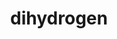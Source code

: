 ---
title: "dihydrogen"
layout: cache
categories: [package, v0.22.0]
meta: {"versions": ["0.3.0"], "compilers": ["gcc@=11.4.0", "gcc@=7.5.0", "gcc@=9.4.0", "oneapi@=2024.0.0"], "oss": ["ubuntu18.04", "ubuntu20.04", "ubuntu22.04"], "platforms": ["linux"], "targets": ["neoverse_v1", "neoverse_v2", "ppc64le", "x86_64_v3"], "stacks": ["e4s", "e4s-neoverse-v2", "e4s-neoverse_v1", "e4s-oneapi", "e4s-power", "radiuss", "root"], "num_specs": 6, "num_specs_by_stack": {"root": 6, "radiuss": 1, "e4s-power": 1, "e4s-neoverse_v1": 1, "e4s-neoverse-v2": 1, "e4s": 1, "e4s-oneapi": 1}}
spec_details: [{"hash": "kmxvnemdyckg6zv5pvieqfmbo5i6pegc", "compiler": "gcc@=7.5.0", "versions": ["0.3.0"], "os": "ubuntu18.04", "platform": "linux", "target": "x86_64_v3", "variants": ["build_system=cmake", "build_type=Release", "~ci", "~coverage", "~cuda", "~dace", "~developer", "~distconv", "generator=make", "~ipo", "~rocm", "+shared"], "stacks": ["root", "radiuss"], "size": "-", "tarball": "https://binaries.spack.io/v0.22.0/build_cache/linux-ubuntu18.04-x86_64_v3/gcc-7.5.0/dihydrogen-0.3.0/linux-ubuntu18.04-x86_64_v3-gcc-7.5.0-dihydrogen-0.3.0-kmxvnemdyckg6zv5pvieqfmbo5i6pegc.spack"}, {"hash": "d6riixtyyowrews3nubkpvcd2rhtik3r", "compiler": "gcc@=9.4.0", "versions": ["0.3.0"], "os": "ubuntu20.04", "platform": "linux", "target": "ppc64le", "variants": ["build_system=cmake", "build_type=Release", "~ci", "~coverage", "~cuda", "~dace", "~developer", "~distconv", "generator=make", "~ipo", "~rocm", "+shared"], "stacks": ["e4s-power", "root"], "size": "-", "tarball": "https://binaries.spack.io/v0.22.0/build_cache/linux-ubuntu20.04-ppc64le/gcc-9.4.0/dihydrogen-0.3.0/linux-ubuntu20.04-ppc64le-gcc-9.4.0-dihydrogen-0.3.0-d6riixtyyowrews3nubkpvcd2rhtik3r.spack"}, {"hash": "bzkyuwtnc3g6dr432etchik7casezd6z", "compiler": "gcc@=11.4.0", "versions": ["0.3.0"], "os": "ubuntu22.04", "platform": "linux", "target": "neoverse_v1", "variants": ["build_system=cmake", "build_type=Release", "~ci", "~coverage", "~cuda", "~dace", "~developer", "~distconv", "generator=make", "~ipo", "~rocm", "+shared"], "stacks": ["e4s-neoverse_v1", "root"], "size": "-", "tarball": "https://binaries.spack.io/v0.22.0/build_cache/linux-ubuntu22.04-neoverse_v1/gcc-11.4.0/dihydrogen-0.3.0/linux-ubuntu22.04-neoverse_v1-gcc-11.4.0-dihydrogen-0.3.0-bzkyuwtnc3g6dr432etchik7casezd6z.spack"}, {"hash": "hk24h6egdpbhb6j5yqy5ctlnh7flsia5", "compiler": "gcc@=11.4.0", "versions": ["0.3.0"], "os": "ubuntu22.04", "platform": "linux", "target": "neoverse_v2", "variants": ["build_system=cmake", "build_type=Release", "~ci", "~coverage", "~cuda", "~dace", "~developer", "~distconv", "generator=make", "~ipo", "~rocm", "+shared"], "stacks": ["root", "e4s-neoverse-v2"], "size": "-", "tarball": "https://binaries.spack.io/v0.22.0/build_cache/linux-ubuntu22.04-neoverse_v2/gcc-11.4.0/dihydrogen-0.3.0/linux-ubuntu22.04-neoverse_v2-gcc-11.4.0-dihydrogen-0.3.0-hk24h6egdpbhb6j5yqy5ctlnh7flsia5.spack"}, {"hash": "3umor7phn6eb232xpbs6ink4dkdckgzc", "compiler": "gcc@=11.4.0", "versions": ["0.3.0"], "os": "ubuntu22.04", "platform": "linux", "target": "x86_64_v3", "variants": ["build_system=cmake", "build_type=Release", "~ci", "~coverage", "~cuda", "~dace", "~developer", "~distconv", "generator=make", "~ipo", "~rocm", "+shared"], "stacks": ["root", "e4s"], "size": "-", "tarball": "https://binaries.spack.io/v0.22.0/build_cache/linux-ubuntu22.04-x86_64_v3/gcc-11.4.0/dihydrogen-0.3.0/linux-ubuntu22.04-x86_64_v3-gcc-11.4.0-dihydrogen-0.3.0-3umor7phn6eb232xpbs6ink4dkdckgzc.spack"}, {"hash": "g3creixzt3z6hdwsine2kxgj3kbuxxpt", "compiler": "oneapi@=2024.0.0", "versions": ["0.3.0"], "os": "ubuntu22.04", "platform": "linux", "target": "x86_64_v3", "variants": ["build_system=cmake", "build_type=Release", "~ci", "~cuda", "~dace", "~developer", "~distconv", "generator=make", "~ipo", "~rocm", "+shared"], "stacks": ["root", "e4s-oneapi"], "size": "-", "tarball": "https://binaries.spack.io/v0.22.0/build_cache/linux-ubuntu22.04-x86_64_v3/oneapi-2024.0.0/dihydrogen-0.3.0/linux-ubuntu22.04-x86_64_v3-oneapi-2024.0.0-dihydrogen-0.3.0-g3creixzt3z6hdwsine2kxgj3kbuxxpt.spack"}]
---